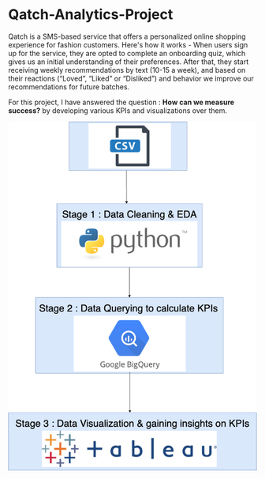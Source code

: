 # Qatch-Analytics-Project

Qatch is a SMS-based service that offers a personalized online shopping experience for fashion customers.  Here's how it works - When users sign up for the service, they are opted to complete an onboarding quiz, which gives us an initial understanding of their preferences.  After that, they start receiving weekly recommendations by text (10-15 a week), and based on their reactions (“Loved”, “Liked” or “Disliked”) and behavior we improve our recommendations for future batches.

For this project, I have answered the question : **How can we measure success?** by developing various KPIs and visualizations over them. 


![alt text](https://github.com/rohan-kapadnis/Qatch-Analytics-Project/blob/main/Qatch%20(1).png) 
